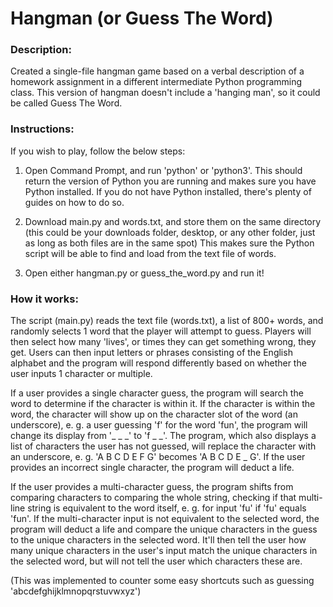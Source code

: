 # Hangman (or Guess The Word)
### Description:
Created a single-file hangman game based on a verbal description of a homework assignment in a different intermediate Python programming class.
This version of hangman doesn't include a 'hanging man', so it could be called Guess The Word.

### Instructions:
If you wish to play, follow the below steps:
1. Open Command Prompt, and run 'python' or 'python3'. This should return the version of Python you are running and makes sure you have Python installed. If you do not have Python installed, there's plenty of guides on how to do so.

2. Download main.py and words.txt, and store them on the same directory (this could be your downloads folder, desktop, or any other folder, just as long as both files are in the same spot) This makes sure the Python script will be able to find and load from the text file of words.

3. Open either hangman.py or guess_the_word.py and run it!

### How it works:
The script (main.py) reads the text file (words.txt), a list of 800+ words, and randomly selects 1 word that the player will attempt to guess. Players will then select how many 'lives', or times they can get something wrong, they get. Users can then input letters or phrases consisting of the English alphabet and the program will respond differently based on whether the user inputs 1 character or multiple.

If a user provides a single character guess, the program will search the word to determine if the character is within it. If the character is within the word, the character will show up on the character slot of the word (an underscore), e. g. a user guessing 'f' for the word 'fun', the program will change its display from '_ _ _' to 'f _ _'. The program, which also displays a list of characters the user has not guessed, will replace the character with an underscore, e. g. 'A B C D E F G' becomes 'A B C D E _ G'. If the user provides an incorrect single character, the program will deduct a life.

If the user provides a multi-character guess, the program shifts from comparing characters to comparing the whole string, checking if that multi-line string is equivalent to the word itself, e. g. for input 'fu' if 'fu' equals 'fun'. If the multi-character input is not equivalent to the selected word, the program will deduct a life and compare the unique characters in the guess to the unique characters in the selected word. It'll then tell the user how many unique characters in the user's input match the unique characters in the selected word, but will not tell the user which characters these are. 

(This was implemented to counter some easy shortcuts such as guessing 'abcdefghijklmnopqrstuvwxyz')
